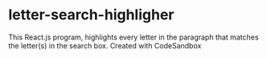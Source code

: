 # letter-search-highligher
This React.js program, highlights every letter in the paragraph that matches the letter(s) in the search box.
Created with CodeSandbox
